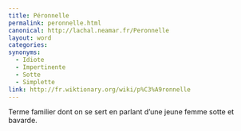 ```yaml
---
title: Péronnelle
permalink: peronnelle.html
canonical: http://lachal.neamar.fr/Peronnelle
layout: word
categories:
synonyms:
  - Idiote
  - Impertinente
  - Sotte
  - Simplette
link: http://fr.wiktionary.org/wiki/p%C3%A9ronnelle
---
```


Terme familier dont on se sert en parlant d’une jeune femme sotte et bavarde. 

